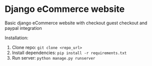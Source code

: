 # Django eCommerce website

Basic django eCommerce website with checkout guest checkout and paypal integration

Installation:

1. Clone repo: `git clone <repo_url>`
2. Install dependencies: `pip install -r requirements.txt`
3. Run server: `python manage.py runserver`



